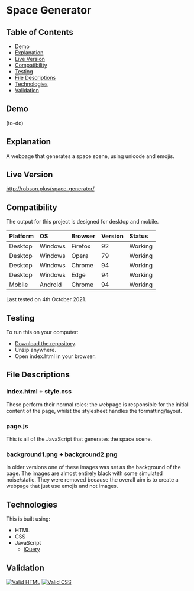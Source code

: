# Space Generator

## Table of Contents

 * [Demo](#demo)
 * [Explanation](#explanation)
 * [Live Version](#live-version)
 * [Compatibility](#compatibility)
 * [Testing](#testing) 
 * [File Descriptions](#file-descriptions)
 * [Technologies](#technologies)
 * [Validation](#validation)

## Demo

(to-do)

## Explanation

A webpage that generates a space scene, using unicode and emojis.

## Live Version

http://robson.plus/space-generator/

## Compatibility

The output for this project is designed for desktop and mobile.

| Platform | OS      | Browser          | Version | Status  |
| :------- | :------ | :--------------- | :------ | :------ |
| Desktop  | Windows | Firefox          | 92      | Working |
| Desktop  | Windows | Opera            | 79      | Working |
| Desktop  | Windows | Chrome           | 94      | Working |
| Desktop  | Windows | Edge             | 94      | Working |
| Mobile   | Android | Chrome           | 94      | Working |

Last tested on 4th October 2021.

## Testing

To run this on your computer:
 * [Download the repository](https://github.com/Robson/Space-Generator/archive/master.zip).
 * Unzip anywhere.
 * Open index.html in your browser.

## File Descriptions

### index.html + style.css

These perform their normal roles: the webpage is responsible for the initial content of the page, whilst the stylesheet handles the formatting/layout.

### page.js

This is all of the JavaScript that generates the space scene.

### background1.png + background2.png

In older versions one of these images was set as the background of the page. The images are almost entirely black with some simulated noise/static. They were removed because the overall aim is to create a webpage that just use emojis and not images.

## Technologies

This is built using:
 * HTML
 * CSS
 * JavaScript
   * <a href="https://github.com/jquery/jquery">jQuery</a>

## Validation

<a href="https://validator.w3.org/nu/?doc=https%3A%2F%2Frobson.plus%2Fspace-generator%2F"><img src="https://www.w3.org/Icons/valid-html401-blue" alt="Valid HTML" /></a>
<a href="https://jigsaw.w3.org/css-validator/validator?uri=https%3A%2F%2Frobson.plus%2Fspace-generator%2Fstyle.css&profile=css3svg&usermedium=all&warning=1&vextwarning=&lang=en"><img src="https://jigsaw.w3.org/css-validator/images/vcss-blue" alt="Valid CSS" /></a>   

